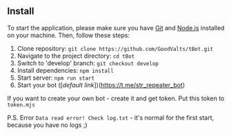 ## Install

To start the application, please make sure you have [Git](https://git-scm.com) and [Node.js](https://nodejs.org) installed on your machine. Then, follow these steps:

1. Clone repository: `git clone https://github.com/GoodValts/tBot.git`
1. Navigate to the project directory: `cd tBot`
1. Switch to 'develop' branch: `git checkout develop`
1. Install dependencies: `npm install`
1. Start server: `npm run start`
1. Start your bot ([_default link_])(https://t.me/str_repeater_bot)

If you want to create your own bot - create it and get token. Put this token to `token.mjs`

P.S. Error `Data read error! Check log.txt` - it's normal for the first start, because you have no logs ;)
